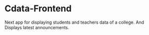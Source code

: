 # Cdata-Frontend
Next app for displaying students and teachers data of a college. And Displays latest announcements.

